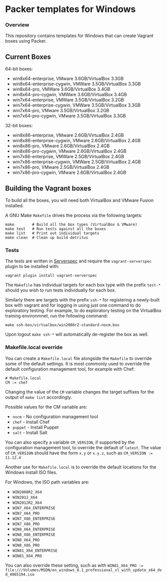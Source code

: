 # Packer templates for Windows

### Overview

This repository contains templates for Windows that can create
Vagrant boxes using Packer.

## Current Boxes

64-bit boxes:

* win8x64-enterprise, VMware 3.6GB/VirtualBox 3.3GB
* win8x64-enterprise-cygwin, VMWare 3.5GB/VirtualBox 3.3GB
* win8x64-pro, VMWare 3.6GB/VirtualBox 3.4GB
* win8x64-pro-cygwin, VMWare 3.6GB/VirtualBox 3.4GB
* win7x64-enterprise, VMWare 3.5GB/VirtualBox 3.2GB
* win7x64-enterprise-cygwin, VMWare 3.5GB/VirtualBox 3.3GB
* win7x64-pro, VMware 3.5GB/VirtualBox 3.2GB
* win7x64-pro-cygwin, VMware 3.5GB/VirtualBox 3.3GB


32-bit boxes:

* win8x86-enterprise, VMware 2.6GB/VirtualBox 2.4GB
* win8x86-enterprise-cygwin, VMware 2.6GB/VirtualBox  2.4GB
* win8x86-pro, VMware 2.6GB/VirtualBox 2.4GB
* win8x86-pro-cygwin, VMware 2.6GB/VirtualBox 2.4GB
* win7x86-enterprise, VMWare 2.5GB/VirtualBox 2.4GB
* win7x86-enterprise-cygwin, VMWare 2.5GB/VirtualBox 2.4GB
* win7x86-pro, VMware 2.5GB/VirtualBox 2.4GB
* win7x86-pro-cygwin, VMware 2.6GB/VirtualBox 2.4GB


## Building the Vagrant boxes

To build all the boxes, you will need both VirtualBox and VMware Fusion installed.

A GNU Make `Makefile` drives the process via the following targets:

    make        # Build all the box types (VirtualBox & VMware)
    make test   # Run tests against all the boxes
    make list   # Print out individual targets
    make clean  # Clean up build detritus
    
### Tests

The tests are written in [Serverspec](http://serverspec.org) and require the
`vagrant-serverspec` plugin to be installed with:

    vagrant plugin install vagrant-serverspec
    
The `Makefile` has individual targets for each box type with the prefix
`test-*` should you wish to run tests individually for each box.

Similarly there are targets with the prefix `ssh-*` for registering a
newly-built box with vagrant and for logging in using just one command to
do exploratory testing.  For example, to do exploratory testing
on the VirtualBox training environmnet, run the following command:

    make ssh-box/virtualbox/win2008r2-standard-nocm.box
    
Upon logout `make ssh-*` will automatically de-register the box as well.

### Makefile.local override

You can create a `Makefile.local` file alongside the `Makefile` to override
some of the default settings.  It is most commonly used to override the
default configuration management tool, for example with Chef:

    # Makefile.local
    CM := chef

Changing the value of the `CM` variable changes the target suffixes for
the output of `make list` accordingly.

Possible values for the CM variable are:

* `nocm` - No configuration management tool
* `chef` - Install Chef
* `puppet` - Install Puppet
* `salt`  - Install Salt

You can also specify a variable `CM_VERSION`, if supported by the
configuration management tool, to override the default of `latest`.
The value of `CM_VERSION` should have the form `x.y` or `x.y.z`,
such as `CM_VERSION := 11.12.4`

Another use for `Makefile.local` is to override the default locations
for the Windows install ISO files.

For Windows, the ISO path variables are:

* `WIN2008R2_X64`
* `WIN2012_X64`
* `WIN2012R2_X64`
* `WIN7_X64_ENTERPRISE`
* `WIN7_X64_PRO`
* `WIN7_X86_ENTERPRISE`
* `WIN7_X86_PRO`
* `WIN8_X64_ENTERPRISE`
* `WIN8_X86_ENTERPRISE`
* `WIN8_X64_PRO`
* `WIN8_X86_PRO`
* `WIN81_X64_ENTERPRISE`
* `WIN81_X64_PRO`

You can also override these setting, such as with
`WIN81_X64_PRO := file:///Volumes/MSDN/en_windows_8.1_professional_vl_with_update_x64_dvd_4065194.iso`
